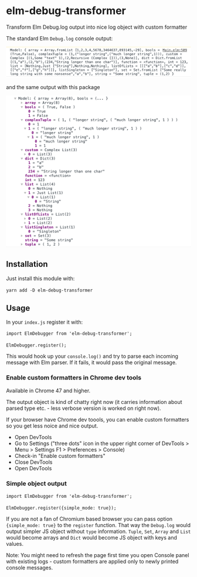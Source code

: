 # elm-debug-transformer
Transform Elm Debug.log output into nice log object with custom formatter

The standard Elm `Debug.log` console output:

![Elm Debug.log in console without formatter](img/ugly_output.png)

and the same output with this package 

![Elm Debug.log with this package and custom formatter enabled in Chrome](img/nice_output.png)


## Installation

Just install this module with:

```yarn add -D elm-debug-transformer```

## Usage

In your `index.js` register it with:

```
import ElmDebugger from 'elm-debug-transformer';

ElmDebugger.register();
```

This would hook up your `console.log()` and try to parse each incoming message with Elm parser. If it fails, it would pass the original message.

### Enable custom formatters in Chrome dev tools
Available in Chrome 47 and higher.

The output object is kind of chatty right now (it carries information about parsed type etc. - less verbose version is worked on right now). 

If your browser have Chrome dev toools, you can enable custom formatters so you get less noice and nice output.

  - Open DevTools
  - Go to Settings ("three dots" icon in the upper right corner of DevTools > Menu > Settings F1 > Preferences > Console)
  - Check-in "Enable custom formatters"
  - Close DevTools
  - Open DevTools

### Simple object output

```
import ElmDebugger from 'elm-debug-transformer';

ElmDebugger.register({simple_mode: true});
```
If you are not a fan of Chromium based browser you can pass option `{simple_mode: true}` to the `register` function. That way the `Debug.log` would output simpler JS object without `type` information. `Tuple`, `Set`, `Array` and `List` would become arrays and `Dict` would become JS object with keys and values.


Note: You might need to refresh the page first time you open Console panel with existing logs - custom formatters are applied only to newly printed console messages.


